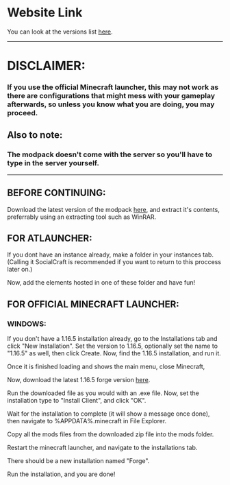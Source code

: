 # Website Link
You can look at the versions list [here](https://gamerrodri.github.io/SocialCraft-Official-Versions-List/).
___
# DISCLAIMER:

### If you use the official Minecraft launcher, this may not work as there are configurations that might mess with your gameplay afterwards, so unless you know what you are doing, you may proceed.

## Also to note:
### The modpack doesn't come with the server so you'll have to type in the server yourself.
___

## BEFORE CONTINUING:

Download the latest version of the modpack [here](https://drive.google.com/drive/folders/1YLaW6D249F3IlktMHNTseTnkT4R9RcrU), and extract it's contents, preferrably using an extracting tool such as WinRAR.

## FOR ATLAUNCHER:

If you dont have an instance already, make a folder in your instances tab. (Calling it SocialCraft is recommended if you want to return to this proccess later on.)

Now, add the elements hosted in one of these folder and have fun!

## FOR OFFICIAL MINECRAFT LAUNCHER:
### WINDOWS:

If you don't have a 1.16.5 installation already, go to the Installations tab and click "New Installation". Set the version to 1.16.5, optionally set the name to "1.16.5" as well, then click Create. 
Now, find the 1.16.5 installation, and run it.

Once it is finished loading and shows the main menu, close Minecraft,

Now, download the latest 1.16.5 forge version [here](https://files.minecraftforge.net/net/minecraftforge/forge/index_1.16.5.html).

Run the downloaded file as you would with an .exe file.
Now, set the installation type to "Install Client", and click "OK".

Wait for the installation to complete (it will show a message once done), then navigate to %APPDATA%\.minecraft in File Explorer.

Copy all the mods files from the downloaded zip file into the mods folder.

Restart the minecraft launcher, and navigate to the installations tab.

There should be a new installation named "Forge".

Run the installation, and you are done!
